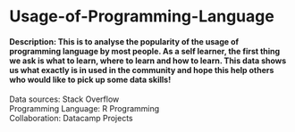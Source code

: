 # Usage-of-Programming-Language

#### Description: This is to analyse the popularity of the usage of programming language by most people. As a self learner, the first thing we ask is what to learn, where to learn and how to learn. This data shows us what exactly is in used in the community and hope this help others who would like to pick up some data skills!

Data sources: Stack Overflow  
Programming Language: R Programming  
Collaboration: Datacamp Projects  
